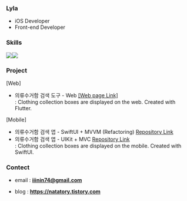 <h3>Lyla</h3>

* iOS Developer
* Front-end Developer

### Skills
<img src="https://img.shields.io/badge/swift-F05138?style=for-the-badge&logo=swift&logoColor=white"><img src="https://img.shields.io/badge/UIKit-2396F3?style=for-the-badge&logo=UIKit&logoColor=white">


### Project
[Web]
- 의류수거함 검색 도구 - Web [[Web page Link]](https://lyla3.github.io/clothingBinWeb)<br>
  : Clothing collection boxes are displayed on the web. Created with Flutter.
  

[Mobile]
- 의류수거함 검색 앱 - SwiftUI + MVVM (Refactoring) [Repository Link](https://github.com/Lyla3/ClothingBin_SwiftUI)<br>
- 의류수거함 검색 앱 - UIKit + MVC [Repository Link](https://github.com/Lyla3/RecyclingClothingApp)<br>
  : Clothing collection boxes are displayed on the mobile. Created with SwiftUI.




### Contect
 - email : **iiinin74@gmail.com**
 
 - blog : **https://natatory.tistory.com**

<!---
[![Hits](https://hits.seeyoufarm.com/api/count/incr/badge.svg?url=https%3A%2F%2Fgithub.com%2FLyla3&count_bg=%23B0B0B0&title_bg=%23555555&icon=&icon_color=%23E7E7E7&title=hits&edge_flat=false)](https://hits.seeyoufarm.com)
--->

<!---
Lyla3/Lyla3 is a ✨ special ✨ repository because its `README.md` (this file) appears on your GitHub profile.
You can click the Preview link to take a look at your changes.
--->
